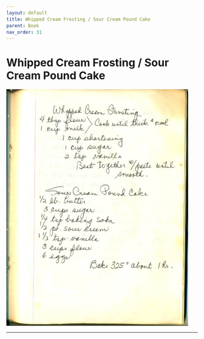```yaml
---
layout: default
title: Whipped Cream Frosting / Sour Cream Pound Cake
parent: Book
nav_order: 31
---
```


# Whipped Cream Frosting / Sour Cream Pound Cake
![Whipped Cream Frosting / Sour Cream Pound Cake](/recipe-images/pages/page-31.jpg)

---
